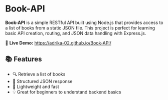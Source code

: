 # Book-API

**Book-API** is a simple RESTful API built using Node.js that provides access to a list of books from a static JSON file. This project is perfect for learning basic API creation, routing, and JSON data handling with Express.js.

🔗 **Live Demo:** https://adrika-02.github.io/Book-API/

## 📚 Features
- 🔍 Retrieve a list of books
- 📄 Structured JSON response
- 🚀 Lightweight and fast
- 💡 Great for beginners to understand backend basics
